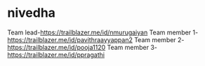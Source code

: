# nivedha
Team lead-https://trailblazer.me/id/nmurugaiyan
Team member 1-https://trailblazer.me/id/pavithraayyappan2
Team member 2-https://trailblazer.me/id/pooja1120
Team member 3-https://trailblazer.me/id/ppragathi
